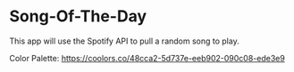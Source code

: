 # Song-Of-The-Day
This app will use the Spotify API to pull a random song to play.

Color Palette:
https://coolors.co/48cca2-5d737e-eeb902-090c08-ede3e9
